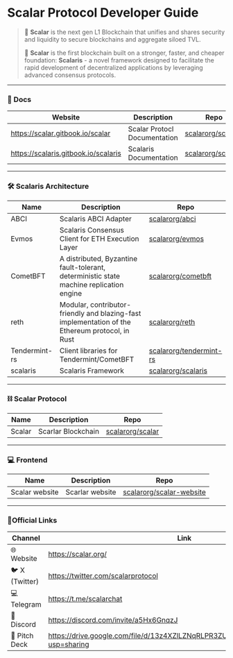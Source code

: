 # Scalar Protocol Developer Guide

>🚀 **Scalar** is the next gen L1 Blockchain that unifies and shares security and liquidity to secure blockchains and aggregate siloed TVL.
>
>🚀 **Scalar** is the first blockchain built on a stronger, faster, and cheaper foundation: **Scalaris** -  a novel framework designed to facilitate the rapid development of decentralized applications by leveraging advanced consensus protocols.
> 
---
### 📝 Docs
| Website                              | Description                  | Repo                                  |
|--------------------------------------|------------------------------|---------------------------------------|
| https://scalar.gitbook.io/scalar     | Scalar Protocl Documentation | [scalarorg/scalar](https://github.com/scalarorg/scalar)   |
| https://scalaris.gitbook.io/scalaris | Scalaris Documentation       | [scalarorg/scalaris](https://github.com/scalarorg/scalaris) |

---

### 🛠️ Scalaris Architecture
| Name                              | Description                  | Repo                                  |
|--------------------------------------|------------------------------|---------------------------------------|
| ABCI | Scalaris ABCI Adapter | [scalarorg/abci](https://github.com/scalarorg/abci)    |
| Evmos | Scalaris Consensus Client for ETH Execution Layer       | [scalarorg/evmos](https://github.com/scalarorg/evmos) |
| CometBFT | A distributed, Byzantine fault-tolerant, deterministic state machine replication engine       | [scalarorg/cometbft](https://github.com/scalarorg/cometbft) |
| reth | Modular, contributor-friendly and blazing-fast implementation of the Ethereum protocol, in Rust | [scalarorg/reth](https://github.com/scalarorg/reth) |
| Tendermint-rs | Client libraries for Tendermint/CometBFT | [scalarorg/tendermint-rs](https://github.com/scalarorg/tendermint-rs)|
|scalaris| Scalaris Framework |[scalarorg/scalaris](https://github.com/scalarorg/scalaris)|

---

### ⛓️ Scalar Protocol
| Name                              | Description                  | Repo                                  |
|--------------------------------------|------------------------------|---------------------------------------|
| Scalar | Scarlar Blockchain | [scalarorg/scalar](https://github.com/scalarorg/scalar)  |

---
### 💻 Frontend
| Name                              | Description                  | Repo                                  |
|--------------------------------------|------------------------------|---------------------------------------|
| Scalar website | Scarlar website | [scalarorg/scalar-website](https://github.com/scalarorg/scalar-website)  |

---

### 📘Official Links
| Channel       | Link                                                                               |
|---------------|------------------------------------------------------------------------------------|
| 🌐 Website     | https://scalar.org/                                                                |
| 🐦 X (Twitter) | https://twitter.com/scalarprotocol                                                 |
| 💻 Telegram    | https://t.me/scalarchat                                                            |
| 📱 Discord     | https://discord.com/invite/a5Hx6GnqzJ                                              |
| 📑 Pitch Deck  | https://drive.google.com/file/d/13z4XZlLZNqRLPR3ZUgKmWvEC0DFLC7UH/view?usp=sharing |

